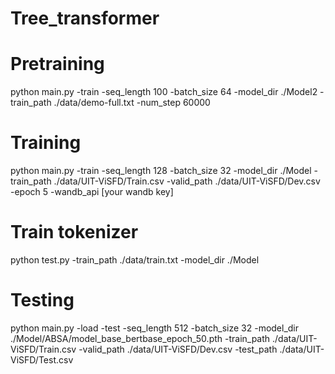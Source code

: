 # Tree_transformer

# Pretraining

python main.py -train -seq_length 100 -batch_size 64 -model_dir ./Model2 -train_path ./data/demo-full.txt -num_step 60000

# Training 
python main.py -train -seq_length 128 -batch_size 32 -model_dir ./Model -train_path ./data/UIT-ViSFD/Train.csv -valid_path ./data/UIT-ViSFD/Dev.csv -epoch 5 -wandb_api [your wandb key]


# Train tokenizer
python test.py -train_path ./data/train.txt -model_dir ./Model

# Testing

python main.py -load -test -seq_length 512 -batch_size 32 -model_dir ./Model/ABSA/model_base_bertbase_epoch_50.pth -train_path ./data/UIT-ViSFD/Train.csv -valid_path ./data/UIT-ViSFD/Dev.csv -test_path ./data/UIT-ViSFD/Test.csv